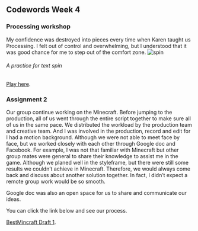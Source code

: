 ## Codewords Week 4

### Processing workshop 
My confidence was destroyed into pieces every time when Karen taught us Processing. I felt out of control and overwhelming, but I understood that it was good chance for me to step out of the comfort zone. 
![spin](https://user-images.githubusercontent.com/68985217/92306841-8fed7d80-efd5-11ea-8f36-4c3cc9f2fb42.jpg)
###### *A practice for text spin*
[Play here](http://127.0.0.1:8271).
### Assignment 2
Our group continue working on the Minecraft. Before jumping to the production, all of us went through the entire script together to make sure all of us in the same pace. We distributed the workload by the production team and creative team. And I was involved in the production, record and edit for I had a motion background. Although we were not able to meet face by face, but we worked closely with each other through Google doc and Facebook. For example, I was not that familiar with Minecraft but other group mates were general to share their knowledge to assist me in the game. Although we planed well in the styleframe, but there were still some results we couldn’t achieve in Minecraft. Therefore, we would always come back and discuss about another solution together. In fact, I didn’t expect a remote group work would be so smooth.

Google doc was also an open space for us to share and communicate our ideas.

You can click the link below and see our process.

[BestMincraft Draft 1](https://docs.google.com/document/d/1WgoUWJ-hBFhOqOPKxN4vSNMM6sSR0MrueVGS22FdW4c/edit#heading=h.9wq8tgm2lkrx).



